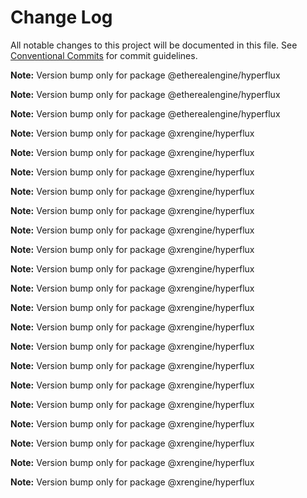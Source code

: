 # Change Log

All notable changes to this project will be documented in this file.
See [Conventional Commits](https://conventionalcommits.org) for commit guidelines.



**Note:** Version bump only for package @etherealengine/hyperflux







**Note:** Version bump only for package @etherealengine/hyperflux







**Note:** Version bump only for package @etherealengine/hyperflux







**Note:** Version bump only for package @xrengine/hyperflux







**Note:** Version bump only for package @xrengine/hyperflux







**Note:** Version bump only for package @xrengine/hyperflux







**Note:** Version bump only for package @xrengine/hyperflux







**Note:** Version bump only for package @xrengine/hyperflux







**Note:** Version bump only for package @xrengine/hyperflux







**Note:** Version bump only for package @xrengine/hyperflux







**Note:** Version bump only for package @xrengine/hyperflux







**Note:** Version bump only for package @xrengine/hyperflux







**Note:** Version bump only for package @xrengine/hyperflux







**Note:** Version bump only for package @xrengine/hyperflux







**Note:** Version bump only for package @xrengine/hyperflux







**Note:** Version bump only for package @xrengine/hyperflux







**Note:** Version bump only for package @xrengine/hyperflux







**Note:** Version bump only for package @xrengine/hyperflux







**Note:** Version bump only for package @xrengine/hyperflux







**Note:** Version bump only for package @xrengine/hyperflux







**Note:** Version bump only for package @xrengine/hyperflux







**Note:** Version bump only for package @xrengine/hyperflux
